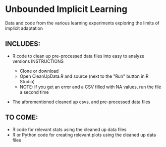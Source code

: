 # Unbounded Implicit Learning
Data and code from the various learning experiments exploring the limits of implicit adaptation

## INCLUDES:

* R code to clean up pre-processed data files into easy to analyze versions
  INSTRUCTIONS
  + Clone or download
  + Open CleanUpData.R and source (next to the "Run" button in R Studio)
  + NOTE: If you get an error and a CSV filled with NA values, run the file a second time
  
* The aforementioned cleaned up csvs, and pre-processed data files

## TO COME:

* R code for relevant stats using the cleaned up data files
* R or Python code for creating relevant plots using the cleaned up data files